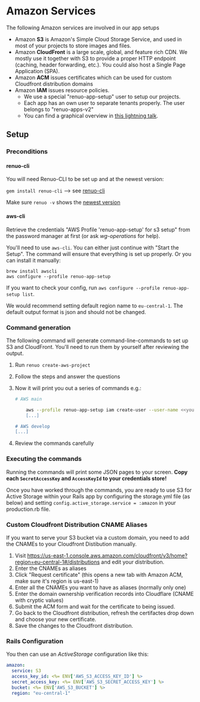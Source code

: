 # Amazon Services

The following Amazon services are involved in our app setups

* Amazon **S3** is Amazon's Simple Cloud Storage Service,
  and used in most of your projects to store images and files.
* Amazon **CloudFront** is a large scale, global, and feature rich CDN.
  We mostly use it together with S3 to provide a proper HTTP endpoint (caching, header forwarding, etc.).
  You could also host a Single Page Application (SPA).
* Amazon **ACM** issues certificates which can be used for custom Cloudfront distribution domains
* Amazon **IAM** issues resource policies.
  * We use a special "renuo-app-setup" user to setup our projects.
  * Each app has an own user to separate tenants properly. The user belongs to "renuo-apps-v2"
  * You can find a graphical overview in [this lightning talk](https://docs.google.com/presentation/d/1E-6hQB7ZezsVlkESEQVJmdZtdTUWRalT8XjkriurIQc/edit#slide=id.g3ba9e981d1_0_7).

## Setup

### Preconditions

#### renuo-cli

You will need Renuo-CLI to be set up and at the newest version:

`gem install renuo-cli` --> see [renuo-cli](https://github.com/renuo/renuo-cli)

Make sure `renuo -v` shows the [newest version](https://github.com/renuo/renuo-cli/tags)

#### aws-cli

Retrieve the credentials "AWS Profile 'renuo-app-setup' for s3 setup" from the password manager at first (or ask _wg-operations_ for help).

You'll need to use `aws-cli`. You can either just continue with "Start the Setup". The command will ensure that everything is set up properly.
Or you can install it manually:

```
brew install awscli
aws configure --profile renuo-app-setup
```

If you want to check your config, run `aws configure --profile renuo-app-setup list`.

We would recommend setting default region name to `eu-central-1`. The default output format is json and should not be changed.

### Command generation

The following command will generate command-line-commands to set up S3 and CloudFront.
You'll need to run them by yourself after reviewing the output.

1. Run `renuo create-aws-project`
1. Follow the steps and answer the questions
1. Now it will print you out a series of commands e.g.:

   ```sh
   # AWS main

       aws --profile renuo-app-setup iam create-user --user-name <<your-project>>
       [...]

   # AWS develop
   [...]
   ```
1. Review the commands carefully

### Executing the commands

Running the commands will print some JSON pages to your screen.
**Copy each `SecretAccessKey` and `AccessKeyId` to your credentials store!**

Once you have worked through the commands, you are ready to use S3 for Active Storage within your Rails app by configuring the storage.yml file (as below) and setting `config.active_storage.service = :amazon` in your production.rb file.

### Custom Cloudfront Distribution CNAME Aliases

If you want to serve your S3 bucket via a custom domain, you need to add the CNAMEs to
your Cloudfront Distibution manually.

1. Visit <https://us-east-1.console.aws.amazon.com/cloudfront/v3/home?region=eu-central-1#/distributions> and edit
   your distribution.
1. Enter the CNAMEs as aliases
1. Click "Request certificate" (this opens a new tab with Amazon ACM, make sure it's region is us-east-1)
1. Enter all the CNAMEs you want to have as aliases (normally only one)
1. Enter the domain ownership verification records into Cloudflare (CNAME with cryptic values)
1. Submit the ACM form and wait for the certificate to being issued.
1. Go back to the Cloudfront distribution, refresh the certifactes drop down and choose your new certificate.
1. Save the changes to the Cloudfront distribution.

### Rails Configuration

You then can use an _ActiveStorage_ configuration like this:

```yaml
amazon:
  service: S3
  access_key_id: <%= ENV['AWS_S3_ACCESS_KEY_ID'] %>
  secret_access_key: <%= ENV['AWS_S3_SECRET_ACCESS_KEY'] %>
  bucket: <%= ENV['AWS_S3_BUCKET'] %>
  region: "eu-central-1"
```

